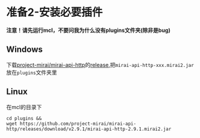 # 准备2-安装必要插件
**注意！请先运行mcl，不要问我为什么没有plugins文件夹(除非是bug)** 

## Windows  
下载[project-mirai/mirai-api-http](https://github.com/project-mirai/mirai-api-http)的[release](https://github.com/project-mirai/mirai-api-http/releases),把`mirai-api-http-xxx.mirai2.jar`放在`plugins`文件夹里   

## Linux  
在mcl的目录下
```
cd plugins &&
wget https://github.com/project-mirai/mirai-api-http/releases/download/v2.9.1/mirai-api-http-2.9.1.mirai2.jar
```